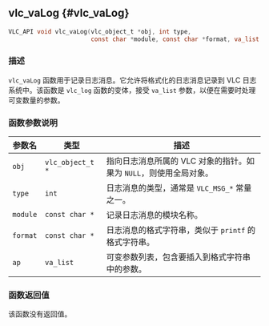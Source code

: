 ## vlc_vaLog {#vlc_vaLog}

```c
VLC_API void vlc_vaLog(vlc_object_t *obj, int type,
                       const char *module, const char *format, va_list ap);
```

### 描述
`vlc_vaLog` 函数用于记录日志消息。它允许将格式化的日志消息记录到 VLC 日志系统中。该函数是 `vlc_log` 函数的变体，接受 `va_list` 参数，以便在需要时处理可变数量的参数。

### 函数参数说明

| 参数名  | 类型          | 描述                                                                 |
|---------|---------------|----------------------------------------------------------------------|
| `obj`   | `vlc_object_t *` | 指向日志消息所属的 VLC 对象的指针。如果为 `NULL`，则使用全局对象。 |
| `type`  | `int`         | 日志消息的类型，通常是 `VLC_MSG_*` 常量之一。                       |
| `module`| `const char *`| 记录日志消息的模块名称。                                           |
| `format`| `const char *`| 日志消息的格式字符串，类似于 `printf` 的格式字符串。               |
| `ap`    | `va_list`     | 可变参数列表，包含要插入到格式字符串中的参数。                     |

### 函数返回值
该函数没有返回值。

